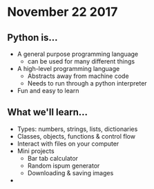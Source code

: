 # November 22 2017
## Python is...
- A general purpose programming language
    - can be used for many different things
- A high-level programming language
    - Abstracts away from machine code
    - Needs to run through a python interpreter
- Fun and easy to learn
## What we'll learn...
- Types: numbers, strings, lists, dictionaries
- Classes, objects, functions & control flow
- Interact with files on your computer
- Mini projects
    - Bar tab calculator
    - Random ispum generator
    - Downloading & saving images
- 
